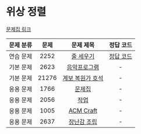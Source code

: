 # 위상 정렬



[문제집 링크](https://www.acmicpc.net/workbook/view/9738)

| 문제 분류 | 문제    | 문제 제목                                              | 정답 코드                               |
|:-----:|:-----:|:--------------------------------------------------:|:-----------------------------------:|
| 연습 문제 | 2252  | [줄 세우기](https://www.acmicpc.net/problem/2252)      | [정답 코드](../0x1A/solutions/2252.cpp) |
| 기본 문제 | 2623  | [음악프로그램](https://www.acmicpc.net/problem/2623)     | -                                   |
| 기본 문제 | 21276 | [계보 복원가 호석](https://www.acmicpc.net/problem/21276) | -                                   |
| 응용 문제 | 1766  | [문제집](https://www.acmicpc.net/problem/1766)        | -                                   |
| 응용 문제 | 2056  | [작업](https://www.acmicpc.net/problem/2056)         | -                                   |
| 응용 문제 | 1005  | [ACM Craft](https://www.acmicpc.net/problem/1005)  | -                                   |
| 응용 문제 | 2637  | [장난감 조립](https://www.acmicpc.net/problem/2637)     | -                                   |
